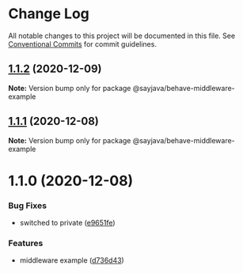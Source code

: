 # Change Log

All notable changes to this project will be documented in this file.
See [Conventional Commits](https://conventionalcommits.org) for commit guidelines.

## [1.1.2](https://github.com/sayjava/flyt/compare/@sayjava/behave-middleware-example@1.1.1...@sayjava/behave-middleware-example@1.1.2) (2020-12-09)

**Note:** Version bump only for package @sayjava/behave-middleware-example





## [1.1.1](https://github.com/sayjava/flyt/compare/@sayjava/behave-middleware-example@1.1.0...@sayjava/behave-middleware-example@1.1.1) (2020-12-08)

**Note:** Version bump only for package @sayjava/behave-middleware-example





# 1.1.0 (2020-12-08)


### Bug Fixes

* switched to private ([e9651fe](https://github.com/sayjava/flyt/commit/e9651fe1e29f257bca6186efb6e29757369447a2))


### Features

* middleware example ([d736d43](https://github.com/sayjava/flyt/commit/d736d4349ab5d75c7549e451bc091cd00980aeb6))

